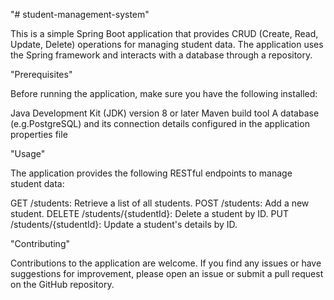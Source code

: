 "# student-management-system" 

This is a simple Spring Boot application that provides CRUD (Create, Read, Update, Delete) operations for managing student data. The application uses the Spring framework and interacts with a database through a repository.

"Prerequisites"

Before running the application, make sure you have the following installed:

Java Development Kit (JDK) version 8 or later
Maven build tool
A database (e.g.PostgreSQL) and its connection details configured in the application properties file

"Usage"

The application provides the following RESTful endpoints to manage student data:

GET /students: Retrieve a list of all students.
POST /students: Add a new student.
DELETE /students/{studentId}: Delete a student by ID.
PUT /students/{studentId}: Update a student's details by ID.

"Contributing"

Contributions to the application are welcome. If you find any issues or have suggestions for improvement, please open an issue or submit a pull request on the GitHub repository.